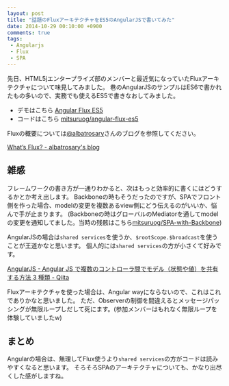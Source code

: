 ```yaml
---
layout: post
title: "話題のFluxアーキテクチャをES5のAngularJSで書いてみた"
date: 2014-10-29 00:10:00 +0900
comments: true
tags:
 - Angularjs
 - Flux
 - SPA
---
```


先日、HTML5jエンタープライズ部のメンバーと最近気になっていたFluxアーキテクチャについて味見してみました。
巷のAngularJSのサンプルはES6で書かれたもの多いので、実務でも使えるES5で書きなおしてみました。

* デモはこちら [Angular Flux ES5](http://mitsuruog.github.io/angular-flux-es5/)
* コードはこちら [mitsuruog/angular-flux-es5](https://github.com/mitsuruog/angular-flux-es5)

<!-- more -->

Fluxの概要については[@albatrosary](https://twitter.com/albatrosary)さんのブログを参照してください。

[What’s Flux? - albatrosary's blog](http://albatrosary.hateblo.jp/entry/2014/10/22/131302)

## 雑感

フレームワークの書き方が一通りわかると、次はもっと効率的に書くにはどうするかとか考え出します。
Backboneの時もそうだったのですが、SPAでフロント側を作った場合、modelの変更を複数あるview側にどう伝えるのがいいか、悩んで手が止まります。
(Backboneの時はグローバルのMediatorを通してmodelの変更を通知してました。当時の残骸はこちら[mitsuruog/SPA-with-Backbone](https://github.com/mitsuruog/SPA-with-Backbone))

AngularJSの場合は`shared services`を使うか、`$rootScope.$broadcast`を使うことが王道かなと思います。
個人的には`shared services`の方が小さくて好みです。

[AngularJS - Angular JS で複数のコントローラ間でモデル（状態や値）を共有する方法 3 種類 - Qiita](http://qiita.com/sunny4381/items/aeae1e154346b5cf6009)

Fluxアーキテクチャを使った場合は、Angular wayにならないので、これはこれでありかなと思いました。
ただ、Observerの制御を間違えるとメッセージパッシングが無限ループしだして死にます。(参加メンバーはもれなく無限ループを体験していましたw)

## まとめ

Angularの場合は、無理してFlux使うより`shared services`の方がコードは読みやすくなると思います。
そろそろSPAのアーキテクチャについても、かなり出尽くした感がしますね。
